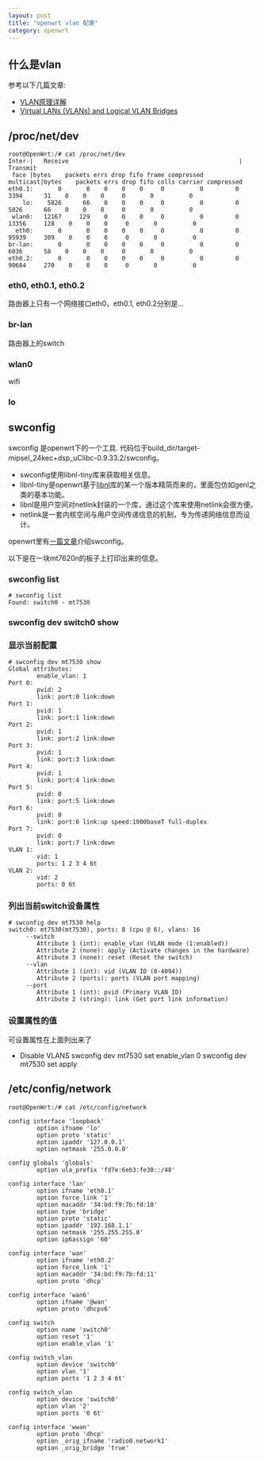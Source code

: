 ```yaml
---
layout: post
title: "openwrt vlan 配置"
category: openwrt
---
```


## 什么是vlan

参考以下几篇文章:
* [VLAN原理详解](http://blog.csdn.net/phunxm/article/details/9498829)  
* [Virtual LANs (VLANs) and Logical VLAN Bridges](http://www.rocksclusters.org/roll-documentation/base/5.5/x1065.html)

## /proc/net/dev

	root@OpenWrt:/# cat /proc/net/dev
	Inter-|   Receive                                                |  Transmit
	 face |bytes    packets errs drop fifo frame compressed multicast|bytes    packets errs drop fifo colls carrier compressed
	eth0.1:       0       0    0    0    0     0          0         0     3394      31    0    0    0     0       0          0
	    lo:    5826      66    0    0    0     0          0         0     5826      66    0    0    0     0       0          0
	 wlan0:   12167     129    0    0    0     0          0         0    13356     128    0    0    0     0       0          0
	  eth0:       0       0    0    0    0     0          0         0    95939     309    0    0    0     0       0          0
	br-lan:       0       0    0    0    0     0          0         0     6036      58    0    0    0     0       0          0
	eth0.2:       0       0    0    0    0     0          0         0    90684     270    0    0    0     0       0          0

### eth0, eth0.1, eth0.2

路由器上只有一个网络接口eth0，eth0.1, eth0.2分别是...

### br-lan

路由器上的switch

### wlan0

wifi

### lo


## swconfig

swconfig 是openwrt下的一个工具. 代码位于build_dir/target-mipsel_24kec+dsp_uClibc-0.9.33.2/swconfig。

* swconfig使用libnl-tiny库来获取相关信息。
* libnl-tiny是openwrt基于[libnl](http://www.infradead.org/~tgr/libnl/)库的某一个版本精简而来的，里面包仿如genl之类的基本功能。
* libnl是用户空间对netlink封装的一个库，通过这个库来使用netlink会很方便。
* netlink是一套内核空间与用户空间传递信息的机制，专为传递网络信息而设计。

openwrt里有[一篇文章](http://wiki.openwrt.org/doc/techref/swconfig)介绍swconfig。

以下是在一块mt7620n的板子上打印出来的信息。

### swconfig list

	# swconfig list
	Found: switch0 - mt7530

### swconfig dev switch0 show

### 显示当前配置

	# swconfig dev mt7530 show
	Global attributes:
	        enable_vlan: 1
	Port 0:
	        pvid: 2
	        link: port:0 link:down
	Port 1:
	        pvid: 1
	        link: port:1 link:down
	Port 2:
	        pvid: 1
	        link: port:2 link:down
	Port 3:
	        pvid: 1
	        link: port:3 link:down
	Port 4:
	        pvid: 1
	        link: port:4 link:down
	Port 5:
	        pvid: 0
	        link: port:5 link:down
	Port 6:
	        pvid: 0
	        link: port:6 link:up speed:1000baseT full-duplex 
	Port 7:
	        pvid: 0
	        link: port:7 link:down
	VLAN 1:
	        vid: 1
	        ports: 1 2 3 4 6t 
	VLAN 2:
	        vid: 2
	        ports: 0 6t 

### 列出当前switch设备属性

	# swconfig dev mt7530 help
	switch0: mt7530(mt7530), ports: 8 (cpu @ 6), vlans: 16
	     --switch
	        Attribute 1 (int): enable_vlan (VLAN mode (1:enabled))
	        Attribute 2 (none): apply (Activate changes in the hardware)
	        Attribute 3 (none): reset (Reset the switch)
	     --vlan
	        Attribute 1 (int): vid (VLAN ID (0-4094))
	        Attribute 2 (ports): ports (VLAN port mapping)
	     --port
	        Attribute 1 (int): pvid (Primary VLAN ID)
	        Attribute 2 (string): link (Get port link information)

### 设置属性的值

可设置属性在上面列出来了

* Disable VLANS
	swconfig dev mt7530 set enable_vlan 0
	swconfig dev mt7530 set apply

## /etc/config/network

	root@OpenWrt:/# cat /etc/config/network 
	
	config interface 'loopback'
	        option ifname 'lo'
	        option proto 'static'
	        option ipaddr '127.0.0.1'
	        option netmask '255.0.0.0'
	
	config globals 'globals'
	        option ula_prefix 'fd7e:6eb3:fe30::/48'
	
	config interface 'lan'
	        option ifname 'eth0.1'
	        option force_link '1'
	        option macaddr '34:bd:f9:7b:fd:10'
	        option type 'bridge'
	        option proto 'static'
	        option ipaddr '192.168.1.1'
	        option netmask '255.255.255.0'
	        option ip6assign '60'
	
	config interface 'wan'
	        option ifname 'eth0.2'
	        option force_link '1'
	        option macaddr '34:bd:f9:7b:fd:11'
	        option proto 'dhcp'
	
	config interface 'wan6'
	        option ifname '@wan'
	        option proto 'dhcpv6'
	
	config switch
	        option name 'switch0'
	        option reset '1'
	        option enable_vlan '1'
	
	config switch_vlan
	        option device 'switch0'
	        option vlan '1'
	        option ports '1 2 3 4 6t'
	
	config switch_vlan
	        option device 'switch0'
	        option vlan '2'
	        option ports '0 6t'
	
	config interface 'wwan'
	        option proto 'dhcp'
	        option _orig_ifname 'radio0.network1'
	        option _orig_bridge 'true'

